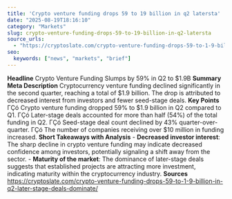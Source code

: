 ```yaml
---
title: 'Crypto venture funding drops 59 to 19 billion in q2 latersta'
date: "2025-08-19T18:16:10"
category: "Markets"
slug: crypto-venture-funding-drops-59-to-19-billion-in-q2-latersta
source_urls:
  - "https://cryptoslate.com/crypto-venture-funding-drops-59-to-1-9-billion-in-q2-later-stage-deals-dominate/"
seo:
  keywords: ["news", "markets", "brief"]
---
```

**Headline** Crypto Venture Funding Slumps by 59% in Q2 to $1.9B  **Summary Meta Description** Cryptocurrency venture funding declined significantly in the second quarter, reaching a total of $1.9 billion. The drop is attributed to decreased interest from investors and fewer seed-stage deals.  **Key Points**  ΓÇó Crypto venture funding dropped 59% to $1.9 billion in Q2 compared to Q1. ΓÇó Later-stage deals accounted for more than half (54%) of the total funding in Q2. ΓÇó Seed-stage deal count declined by 43% quarter-over-quarter. ΓÇó The number of companies receiving over $10 million in funding increased.  **Short Takeaways with Analysis**  - **Decreased investor interest**: The sharp decline in crypto venture funding may indicate decreased confidence among investors, potentially signaling a shift away from the sector.  - **Maturity of the market**: The dominance of later-stage deals suggests that established projects are attracting more investment, indicating maturity within the cryptocurrency industry.  **Sources** https://cryptoslate.com/crypto-venture-funding-drops-59-to-1-9-billion-in-q2-later-stage-deals-dominate/ 
